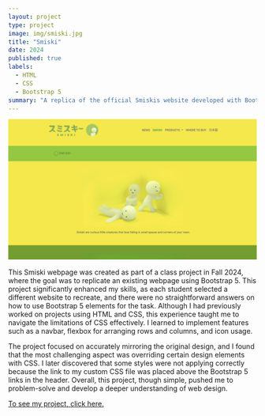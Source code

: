 ```yaml
---
layout: project
type: project
image: img/smiski.jpg
title: "Smiski"
date: 2024
published: true
labels:
  - HTML
  - CSS
  - Bootstrap 5
summary: "A replica of the official Smiskis website developed with Bootstrap."
---
```


<img class="img-fluid" src="../img/smiski-screenshot.png">

This Smiski webpage was created as part of a class project in Fall 2024, where the goal was to replicate an existing webpage using Bootstrap 5. This project significantly enhanced my skills, as each student selected a different website to recreate, and there were no straightforward answers on how to use Bootstrap 5 elements for the task. Although I had previously worked on projects using HTML and CSS, this experience taught me to navigate the limitations of CSS effectively. I learned to implement features such as a navbar, flexbox for arranging rows and columns, and icon usage.

The project focused on accurately mirroring the original design, and I found that the most challenging aspect was overriding certain design elements with CSS. I later discovered that some styles were not applying correctly because the link to my custom CSS file was placed above the Bootstrap 5 links in the header. Overall, this project, though simple, pushed me to problem-solve and develop a deeper understanding of web design.

<a href="https://github.com/tiffanyduong1/smiski"> To see my project, click here. </a>
